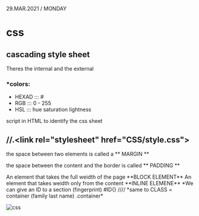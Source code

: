 29.MAR.2021 / MONDAY

# css #
## cascading style sheet ##

Theres the internal and the external

### *colors: ###
* HEXAD ::: #
* RGB ::: 0 - 255
* HSL ::: hue saturation lightness

script in HTML to identify the css sheet
## //.<**link rel="stylesheet" href="CSS/style.css**"> ##

<p> the space between two elements is called a ** MARGIN **
  <P> the space between the content and the border is called ** PADDING **
    <p> An element that takes the full weidth of the page **BLOCK ELEMENT**
      <a> An element that takes weidth only from the content **INLINE ELEMENE**
*We can give an ID to a section (fingerprint) #ID{} ////
 *same to CLASS = container (family last name) .container*
   
   ![css](https://i.imgur.com/y5CKJs2.jpg)
      
        
    
